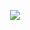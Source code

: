 



‎
 ![](https://komarev.com/ghpvc/?username=jerrys-kids&color=cc9f5b&label=lol&style=plastic&abbreviated=true)



